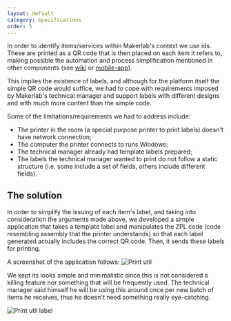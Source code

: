 ```yaml
---
layout: default
category: Specifications
order: 5
---
```


In order to identify items/services within Makerlab's context we use ids.
These are printed as a QR code that is then placed on each item it refers to,
making possible the automation and process simplification mentioned in other
components (see [wiki](/specification/wiki/) or
[mobile-app](/specification/mobile-app/)).

This implies the existence of labels, and although for the platform itself the
simple QR code would suffice, we had to cope with requirements imposed by
Makerlab's technical manager and support labels with different designs and
with much more content than the simple code.

Some of the limitations/requirements we had to address include:
* The printer in the room (a special purpose printer to print labels) doesn't
  have network connection;
* The computer the printer connects to runs Windows;
* The technical manager already had template labels prepared;
* The labels the technical manager wanted to print do not follow a static
  structure (i.e. some include a set of fields, others include different
  fields).

## The solution

In order to simplify the issuing of each item's label, and taking into
consideration the arguments made above, we developed a simple application that
takes a template label and manipulates the ZPL code (code resembling assembly
that the printer understands) so that each label generated actually includes
the correct QR code. Then, it sends these labels for printing.

A screenshot of the application follows:
![Print util](https://firebasestorage.googleapis.com/v0/b/makerlab-b9b8c.appspot.com/o/Print-util.png?alt=media&token=659e1bfb-b925-4347-81e4-a5ccddf91f94)

We kept its looks simple and minimalistic since this is not considered a
killing feature nor something that will be frequently used. The technical
manager said himself he will be using this around once per new batch of items
he receives, thus he doesn't need something really eye-catching.

![Print util label](https://firebasestorage.googleapis.com/v0/b/makerlab-b9b8c.appspot.com/o/Print-util-label.png?alt=media&token=fc87207f-b12f-4a94-a957-7e95faa9edbe)
